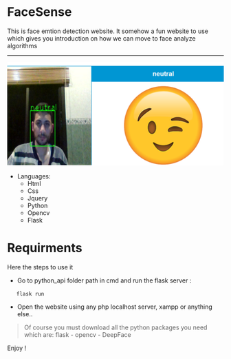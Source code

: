 # FaceSense
This is face emtion detection website. It somehow a fun website to use which gives you introduction on how we can move to face analyze algorithms

---
![](readme_img/emoji.PNG)
* Languages:
    * Html
    * Css
    * Jquery
    * Python
    * Opencv
    * Flask

# Requirments
Here the steps to use it

* Go to python_api folder path in cmd and run the flask server :
 ~~~
    flask run
 ~~~ 
* Open the website using any php localhost server, xampp or anything else..

> Of course you must download all the python packages you need which are: flask - opencv - DeepFace

Enjoy !
